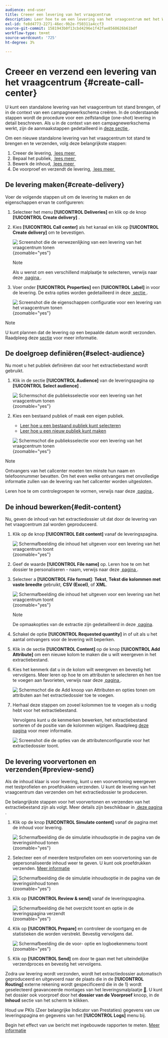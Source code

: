```yaml
---
audience: end-user
title: Creeer een levering van het vraagcentrum
description: Leer hoe te om een levering van het vraagcentrum met het Web van Adobe Campaign te creëren
exl-id: fe8d4773-2271-46ec-9b2e-f50311a4ccf3
source-git-commit: 1581943b0f13cbd4296e1f42fae8560626b61bdf
workflow-type: tm+mt
source-wordcount: '725'
ht-degree: 3%

---
```


# Creeer en verzend een levering van het vraagcentrum {#create-call-center}

U kunt een standalone levering van het vraagcentrum tot stand brengen, of in de context van een campagnewerkschema creëren. In de onderstaande stappen wordt de procedure voor een zelfstandige (one-shot) levering in detail beschreven. Als u in de context van een campagnewerkschema werkt, zijn de aanmaakstappen gedetailleerd in [&#x200B; deze sectie &#x200B;](../workflows/activities/channels.md#create-a-delivery-in-a-campaign-workflow).

Om een nieuwe standalone levering van het vraagcentrum tot stand te brengen en te verzenden, volg deze belangrijkste stappen:

1. Creeer de levering, [&#x200B; lees meer &#x200B;](#create-delivery)
1. Bepaal het publiek, [&#x200B; lees meer &#x200B;](#select-audience)
1. Bewerk de inhoud, [&#x200B; lees meer &#x200B;](#edit-content)
1. De voorproef en verzendt de levering, [&#x200B; lees meer &#x200B;](#preview-send)

## De levering maken{#create-delivery}

Voer de volgende stappen uit om de levering te maken en de eigenschappen ervan te configureren:

1. Selecteer het menu **[!UICONTROL Deliveries]** en klik op de knop **[!UICONTROL Create delivery]** .

1. Kies **[!UICONTROL Call center]** als het kanaal en klik op **[!UICONTROL Create delivery]** om te bevestigen.

   ![&#x200B; Screenshot die de verwezenlijking van een levering van het vraagcentrum tonen &#x200B;](assets/cc-create.png){zoomable="yes"}

   >[!NOTE]
   >
   >Als u wenst om een verschillend malplaatje te selecteren, verwijs naar deze [&#x200B; pagina &#x200B;](../msg/delivery-template.md).

1. Voer onder **[!UICONTROL Properties]** een **[!UICONTROL Label]** in voor de levering. De extra opties worden gedetailleerd in deze [&#x200B; sectie &#x200B;](../email/create-email.md#create-email).

   ![&#x200B; Screenshot die de eigenschappen configuratie voor een levering van het vraagcentrum tonen &#x200B;](assets/cc-properties.png){zoomable="yes"}

>[!NOTE]
>
>U kunt plannen dat de levering op een bepaalde datum wordt verzonden. Raadpleeg deze [sectie](../msg/gs-deliveries.md#gs-schedule) voor meer informatie.

## De doelgroep definiëren{#select-audience}

Nu moet u het publiek definiëren dat voor het extractiebestand wordt gebruikt.

1. Klik in de sectie **[!UICONTROL Audience]** van de leveringspagina op **[!UICONTROL Select audience]** .

   ![&#x200B; Schermschot die publieksselectie voor een levering van het vraagcentrum tonen &#x200B;](assets/cc-audience.png){zoomable="yes"}

1. Kies een bestaand publiek of maak een eigen publiek.

   * [Leer hoe u een bestaand publiek kunt selecteren](../audience/add-audience.md)
   * [Leer hoe u een nieuw publiek kunt maken](../audience/one-time-audience.md)

   ![&#x200B; Schermschot die publieksselectie voor een levering van het vraagcentrum tonen &#x200B;](assets/cc-audience2.png){zoomable="yes"}

>[!NOTE]
>
>Ontvangers van het callcenter moeten ten minste hun naam en telefoonnummer bevatten. Om het even welke ontvangers met onvolledige informatie zullen van de levering van het callcenter worden uitgesloten.
>
>Leren hoe te om controlegroepen te vormen, verwijs naar deze [&#x200B; pagina &#x200B;](../audience/control-group.md).

## De inhoud bewerken{#edit-content}

Nu, geven de inhoud van het extractiedossier uit dat door de levering van het vraagcentrum zal worden geproduceerd.

1. Klik op de knop **[!UICONTROL Edit content]** vanaf de leveringspagina.

   ![&#x200B; Schermafbeelding die inhoud het uitgeven voor een levering van het vraagcentrum toont &#x200B;](assets/cc-content0.png){zoomable="yes"}

1. Geef de waarde **[!UICONTROL File name]** op. Leren hoe te om het dossier te personaliseren - naam, verwijs naar deze [&#x200B; pagina &#x200B;](../personalization/personalize.md).

1. Selecteer a **[!UICONTROL File format]**: **Tekst**, **Tekst die kolommen met vaste breedte** gebruikt, **CSV (Excel)**, of **XML**.

   ![&#x200B; Schermafbeelding die inhoud het uitgeven voor een levering van het vraagcentrum toont &#x200B;](assets/cc-content.png){zoomable="yes"}

   >[!NOTE]
   >
   >De opmaakopties van de extractie zijn gedetailleerd in deze [&#x200B; pagina &#x200B;](../direct-mail/content-direct-mail.md#properties).

1. Schakel de optie **[!UICONTROL Requested quantity]** in of uit als u het aantal ontvangers voor de levering wilt beperken.

1. Klik in de sectie **[!UICONTROL Content]** op de knop **[!UICONTROL Add Attribute]** om een nieuwe kolom te maken die u wilt weergeven in het extractiebestand.

1. Kies het kenmerk dat u in de kolom wilt weergeven en bevestig het vervolgens. Meer leren op hoe te om attributen te selecteren en hen toe te voegen aan favorieten, verwijs naar deze [&#x200B; pagina &#x200B;](../get-started/attributes.md).

   ![&#x200B; Schermschot die de Add knoop van Attributen en opties tonen om attributen aan het extractiedossier toe te voegen.](assets/cc-add-attribute.png)

1. Herhaal deze stappen om zoveel kolommen toe te voegen als u nodig hebt voor het extractiebestand.

   Vervolgens kunt u de kenmerken bewerken, het extractiebestand sorteren of de positie van de kolommen wijzigen. Raadpleeg [deze pagina](../direct-mail/content-direct-mail.md#content) voor meer informatie.

   ![&#x200B; Screenshot die de opties van de attributenconfiguratie voor het extractiedossier toont.](assets/cc-content-attributes.png)

## De levering voorvertonen en verzenden{#preview-send}

Als de inhoud klaar is voor levering, kunt u een voorvertoning weergeven met testprofielen en proefdrukken verzenden. U kunt de levering van het vraagcentrum dan verzenden om het extractiedossier te produceren.

De belangrijkste stappen voor het voorvertonen en verzenden van het extractiebestand zijn als volgt. Meer details zijn beschikbaar in [&#x200B; deze pagina &#x200B;](../direct-mail/send-direct-mail.md).

1. Klik op de knop **[!UICONTROL Simulate content]** vanaf de pagina met de inhoud voor levering.

   ![&#x200B; Schermafbeelding die de simulatie inhoudsoptie in de pagina van de leveringsinhoud tonen &#x200B;](assets/cc-simulate0.png){zoomable="yes"}

1. Selecteer een of meerdere testprofielen om een voorvertoning van de gepersonaliseerde inhoud weer te geven. U kunt ook proefdrukken verzenden. [Meer informatie](../direct-mail/send-direct-mail.md#preview-dm)

   ![&#x200B; Schermafbeelding die de simulatie inhoudsoptie in de pagina van de leveringsinhoud tonen &#x200B;](assets/cc-simulate.png){zoomable="yes"}

1. Klik op **[!UICONTROL Review & send]** vanaf de leveringspagina.

   ![&#x200B; Schermafbeelding die het overzicht toont en optie in de leveringspagina verzendt &#x200B;](assets/cc-review-send.png){zoomable="yes"}

1. Klik op **[!UICONTROL Prepare]** en controleer de voortgang en de statistieken die worden verstrekt. Bevestig vervolgens dat.

   ![&#x200B; Schermafbeelding die de voor- optie en logboekenmenu toont &#x200B;](assets/cc-prepare.png){zoomable="yes"}

1. Klik op **[!UICONTROL Send]** om door te gaan met het uiteindelijke verzendproces en bevestig het vervolgens.

Zodra uw levering wordt verzonden, wordt het extractiedossier automatisch geproduceerd en uitgevoerd naar de plaats die in de **[!UICONTROL Routing]** externe rekening wordt gespecificeerd die in de 1&rbrace; wordt geselecteerd geavanceerde montages van het leveringsmalplaatje [&#128279;](../advanced-settings/delivery-settings.md).  U kunt het dossier ook voorproef door het **dossier van de Voorproef** knoop, in de **Inhoud** sectie van het scherm te klikken.

Houd uw PKIs (Zeer belangrijke Indicator van Prestaties) gegevens van uw leveringspagina en gegevens van het **[!UICONTROL Logs]** menu bij.

Begin het effect van uw bericht met ingebouwde rapporten te meten. [Meer informatie](../reporting/direct-mail.md)
